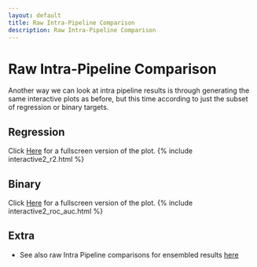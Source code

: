 ```yaml
---
layout: default
title: Raw Intra-Pipeline Comparison
description: Raw Intra-Pipeline Comparison
---
```


# Raw Intra-Pipeline Comparison

Another way we can look at intra pipeline results is through generating the same interactive plots as before, but this time according
to just the subset of regression or binary targets.

## Regression

Click [Here](./interactive2_r2.html) for a fullscreen version of the plot.
{% include interactive2_r2.html %}

## Binary

Click [Here](./interactive2_roc_auc.html) for a fullscreen version of the plot.
{% include interactive2_roc_auc.html %}

## Extra

- See also raw Intra Pipeline comparisons for ensembled results [here](./ensemble_by_pipeline_raw.html)